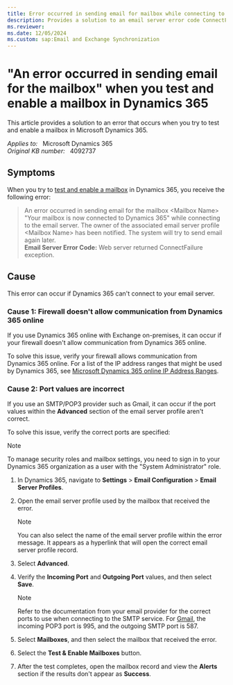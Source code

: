 ```yaml
---
title: Error occurred in sending email for mailbox while connecting to the email server
description: Provides a solution to an email server error code ConnectFailure that occurs when you try to test and enable a mailbox in Microsoft Dynamics 365.
ms.reviewer: 
ms.date: 12/05/2024
ms.custom: sap:Email and Exchange Synchronization
---
```

# "An error occurred in sending email for the mailbox" when you test and enable a mailbox in Dynamics 365

This article provides a solution to an error that occurs when you try to test and enable a mailbox in Microsoft Dynamics 365.

_Applies to:_ &nbsp; Microsoft Dynamics 365  
_Original KB number:_ &nbsp; 4092737

## Symptoms

When you try to [test and enable a mailbox](/power-platform/admin/connect-exchange-online#test-the-configuration-of-mailboxes) in Dynamics 365, you receive the following error:

> An error occurred in sending email for the mailbox \<Mailbox Name> "Your mailbox is now connected to Dynamics 365" while connecting to the email server. The owner of the associated email server profile \<Mailbox Name> has been notified. The system will try to send email again later.  
> **Email Server Error Code:**  Web server returned ConnectFailure exception.

## Cause

This error can occur if Dynamics 365 can't connect to your email server.

### Cause 1: Firewall doesn't allow communication from Dynamics 365 online

If you use Dynamics 365 online with Exchange on-premises, it can occur if your firewall doesn't allow communication from Dynamics 365 online.

To solve this issue, verify your firewall allows communication from Dynamics 365 online. For a list of the IP address ranges that might be used by Dynamics 365, see [Microsoft Dynamics 365 online IP Address Ranges](https://support.microsoft.com/topic/microsoft-dynamics-crm-online-ip-address-ranges-0b22a844-e61d-443b-482f-945de79f764d).

### Cause 2: Port values are incorrect

If you use an SMTP/POP3 provider such as Gmail, it can occur if the port values within the **Advanced** section of the email server profile aren't correct.

To solve this issue, verify the correct ports are specified:

> [!NOTE]
> To manage security roles and mailbox settings, you need to sign in to your Dynamics 365 organization as a user with the "System Administrator" role.

1. In Dynamics 365, navigate to **Settings** > **Email Configuration** > **Email Server Profiles**.
2. Open the email server profile used by the mailbox that received the error.

    > [!NOTE]
    > You can also select the name of the email server profile within the error message. It appears as a hyperlink that will open the correct email server profile record.

3. Select **Advanced**.
4. Verify the **Incoming Port** and **Outgoing Port** values, and then select **Save**.

    > [!NOTE]
    > Refer to the documentation from your email provider for the correct ports to use when connecting to the SMTP service. For [Gmail](https://support.google.com/mail/answer/7104828), the incoming POP3 port is 995, and the outgoing SMTP port is 587.

5. Select **Mailboxes**, and then select the mailbox that received the error.
6. Select the **Test & Enable Mailboxes** button.
7. After the test completes, open the mailbox record and view the **Alerts** section if the results don't appear as **Success**.
